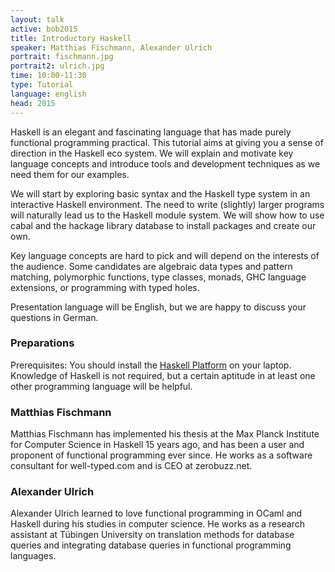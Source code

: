 ```yaml
---
layout: talk
active: bob2015
title: Introductory Haskell
speaker: Matthias Fischmann, Alexander Ulrich
portrait: fischmann.jpg
portrait2: ulrich.jpg
time: 10:00-11:30
type: Tutorial
language: english
head: 2015
---
```


Haskell is an elegant and fascinating language that has made purely
functional programming practical. This tutorial aims at giving you a
sense of direction in the Haskell eco system. We will explain and
motivate key language concepts and introduce tools and development
techniques as we need them for our examples.

We will start by exploring basic syntax and the Haskell type system in
an interactive Haskell environment. The need to write (slightly)
larger programs will naturally lead us to the Haskell module
system. We will show how to use cabal and the hackage library database
to install packages and create our own.

Key language concepts are hard to pick and will depend on the
interests of the audience. Some candidates are algebraic data types
and pattern matching, polymorphic functions, type classes, monads, GHC
language extensions, or programming with typed holes.

Presentation language will be English, but we are happy to discuss
your questions in German.

### Preparations

Prerequisites: You should install the [Haskell
Platform](https://www.haskell.org/platform/) on your laptop.
Knowledge of Haskell is not required, but a certain aptitude in at
least one other programming language will be helpful.

### Matthias Fischmann

Matthias Fischmann has implemented his thesis at the Max Planck
Institute for Computer Science in Haskell 15 years ago, and has been a
user and proponent of functional programming ever since.  He works as
a software consultant for well-typed.com and is CEO at zerobuzz.net.

### Alexander Ulrich

Alexander Ulrich learned to love functional programming in OCaml and
Haskell during his studies in computer science.  He works as a
research assistant at Tübingen University on translation methods for
database queries and integrating database queries in functional
programming languages.
